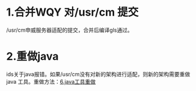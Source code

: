 # 1.合并WQY 对/usr/cm 提交

/usr/cm申威服务器适配的提交，合并后编译gls通过。
   

# 2.重做java

ids关于java报错。如果/usr/cm没有对新的架构进行适配，则新的架构需要重做 java 工具。重做方法：[6.java工具重做](6.java%E5%B7%A5%E5%85%B7%E9%87%8D%E5%81%9A)